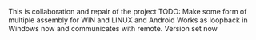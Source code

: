 This is collaboration and repair of the project
TODO: Make some form of multiple assembly for WIN and LINUX and Android
Works as loopback in Windows now and communicates with remote. 
Version set now

